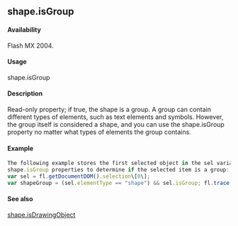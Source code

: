 ## shape.isGroup

#### Availability

Flash MX 2004.

#### Usage

shape.isGroup

#### Description

Read-only property; if true, the shape is a group. A group can contain different types of elements, such as text elements and symbols. However, the group itself is considered a shape, and you can use the shape.isGroup property no matter what types of elements the group contains.

#### Example

```javascript
The following example stores the first selected object in the sel variable and then uses the [element.elementType](#!AdobeDocs/developers-animatesdk-docs/test/Element_object/element1.md) and
shape.isGroup properties to determine if the selected item is a group:
var sel = fl.getDocumentDOM().selection\[0\];
var shapeGroup = (sel.elementType == "shape") && sel.isGroup; fl.trace(shapeGroup);

```
#### See also

[shape.isDrawingObject](#!AdobeDocs/developers-animatesdk-docs/test/Shape_object/shape6.md)

